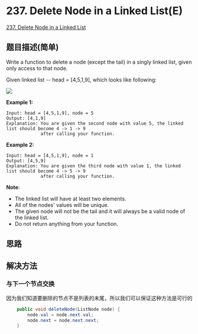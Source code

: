 # 237. Delete Node in a Linked List(E)
[237. Delete Node in a Linked List](https://leetcode-cn.com/problems/delete-node-in-a-linked-list/)

## 题目描述\(简单\)

Write a function to delete a node \(except the tail\) in a singly linked list, given only access to that node.

Given linked list -- head = \[4,5,1,9\], which looks like following:

![](../assets/leetcode-note/201-300/237-problem-1.png)

**Example 1:**

```
Input: head = [4,5,1,9], node = 5
Output: [4,1,9]
Explanation: You are given the second node with value 5, the linked list should become 4 -> 1 -> 9 
             after calling your function.
```

**Example 2:**

```
Input: head = [4,5,1,9], node = 1
Output: [4,5,9]
Explanation: You are given the third node with value 1, the linked list should become 4 -> 5 -> 9 
             after calling your function.
```

**Note**:

* The linked list will have at least two elements.
* All of the nodes' values will be unique.
* The given node will not be the tail and it will always be a valid node of the linked list.
* Do not return anything from your function.

## 思路

## 解决方法

### 与下一个节点交换
因为我们知道要删除的节点不是列表的末尾，所以我们可以保证这种方法是可行的

```java 
    public void deleteNode(ListNode node) {
    	node.val = node.next.val;
        node.next = node.next.next;
    }
```





